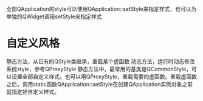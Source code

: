 全部QApplication的style可以使用QApplication::setStyle来指定样式，也可以为单独的QWidget调用setStyle来指定样式
# 自定义风格
静态方法，从已有的QStyle类继承，重载某个虚函数
动态方法，运行时动态修改系统style，参考QProxyStyle
静态方法中，最常用的基类是QCommonStyle，可以设置全部自定义样式。也可以用QProxyStyle，重载需要的虚函数。重载虚函数之后，调用static函数QApplication::setStyle在创建QApplication实例对象之前就指定好自定义样式。